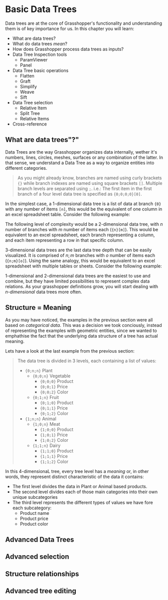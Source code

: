 # Basic Data Trees

Data trees are at the core of Grasshopper's functionality and understanding them is of key importance for us. In this chapter you will learn:

- What are data trees?
- What do data trees _mean_?
- How does Grasshopper process data trees as inputs?
- Data Tree Inspection tools
  - ParamViewer
  - Panel
- Data Tree basic operations
  - Flatten
  - Graft
  - Simplify
  - Weave
  - Sift
- Data Tree selection
  - Relative Item
  - Split Tree
  - Relative Items
- Cross-reference

## What are data trees"?"

Data Trees are the way Grasshopper organizes data internally, wether it's numbers, lines, circles, meshes, surfaces or any combination of the latter. In that sense, we understand a Data Tree as a way to organize entities into different categories.

> As you might already know, branches are named using curly brackets `{}` while branch indexes are named using square brackets `[]`. Multiple branch levels are separated using `;`.
> i.e.: The first item in the first branch of a four level data tree is specified as `{0;0;0;0}[0]`.

In the simplest case, a 1-dimensional data tree is a list of data at branch `{0}` with any number of items `[n]`, this would be the equivalent of one column in an excel spreadsheet table. Consider the following example:

<!-- TODO: Insert example! -->

The following level of complexity would be a 2-dimensional data tree, with $n$ number of branches with $m$ number of items each (`{n}[m]`). This would be equivalent to an excel spreadsheet, each branch representing a column, and each item representing a row in that specific column.

<!-- TODO: Insert example! -->

3-dimensional data trees are the last data tree depth that can be easily visualized. It is comprised of $n;m$ branches with $o$ number of items each (`{n;m}[o]`). Using the same analogy, this would be equivalent to an excel spreadsheet with multiple tables or sheets. Consider the following example:

<!-- TODO: Insert example! -->

1-dimensional and 2-dimensional data trees are the easiest to use and combine, but they have limited possibilities to represent complex data relations. As your grasshopper definitions grow, you will start dealing with _n-dimensional_ data trees more often.

## Structure = Meaning

As you may have noticed, the examples in the previous section were all based on _categorical data_. This was a decision we took conciously, instead of representing the examples with geometric entities, since we wanted to emphathise the fact that the underlying data structure of a tree has actual meaning.

Lets have a look at the last example from the previous section:

> The data tree is divided in 3 levels, each containing a list of values:
>
> - `{0;n;n}` Plant
>   - `{0;0;n}` Vegetable
>     - `{0;0;0}` Product
>     - `{0;0;1}` Price
>     - `{0;0;2}` Color
>   - `{0;1;n}` Fruit
>     - `{0;1;0}` Product
>     - `{0;1;1}` Price
>     - `{0;1;2}` Color
> - `{1;n;n}` Animal
>   - `{1;0;n}` Meat
>     - `{1;0;0}` Product
>     - `{1;0;1}` Price
>     - `{1;0;2}` Color
>   - `{1;1;n}` Dairy
>     - `{1;1;0}` Product
>     - `{1;1;1}` Price
>     - `{1;1;2}` Color

In this 4-dimensionaL tree, every tree level has a _meaning_ or, in other words, they represent distinct characteristic of the data it contains:

- The first level divides the data in Plant or Animal based products.
- The second level divides each of those main categories into their own unique subcategories
- The third level represents the different types of values we have fore each subcategory:
  - Product name
  - Product price
  - Product color

## Advanced Data Trees

## Advanced selection

## Structure relationships

## Advanced tree editing
